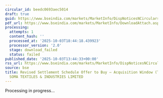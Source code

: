 ```yaml
---
circular_id: beedc0693aec5014
draft: true
guid: https://www.bseindia.com/markets/MarketInfo/DispNoticesNCirculars.aspx?Noticeid={051214FF-939B-4BAE-B24E-EC3BEF6D6161}&noticeno=20251003-51&dt=10/03/2025&icount=51&totcount=73&flag=0
pdf_url: https://www.bseindia.com/markets/MarketInfo/DownloadAttach.aspx?id=20251003-51&attachedId=
processing:
  attempts: 1
  content_hash: ''
  processed_at: '2025-10-03T18:44:18.439923'
  processor_version: '2.0'
  stage: download_failed
  status: failed
published_date: '2025-10-03T13:44:33+00:00'
rss_url: https://www.bseindia.com/markets/MarketInfo/DispNoticesNCirculars.aspx?Noticeid={051214FF-939B-4BAE-B24E-EC3BEF6D6161}&noticeno=20251003-51&dt=10/03/2025&icount=51&totcount=73&flag=0
source: bse
title: Revised Settlement Schedule Offer to Buy – Acquisition Window (Takeover) for
  SOMA TEXTILES & INDUSTRIES LIMITED
---
```


Processing in progress...